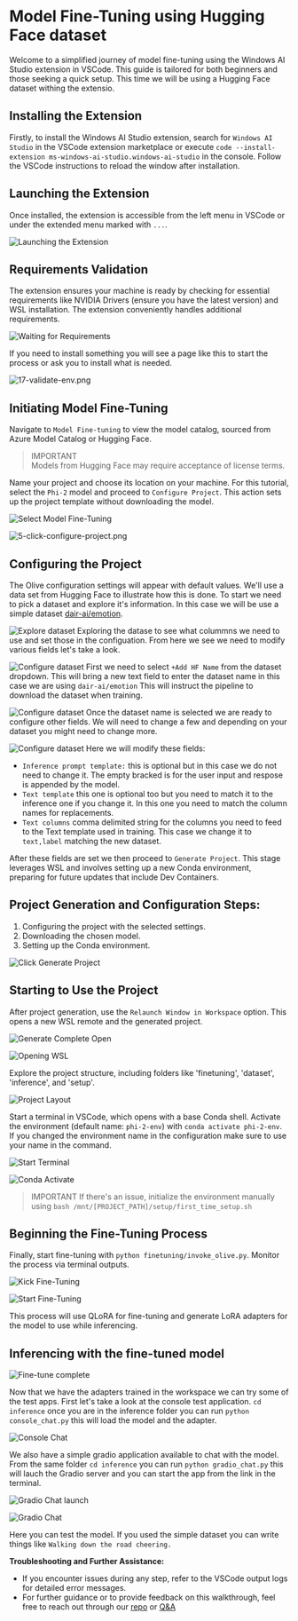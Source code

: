 # Model Fine-Tuning using Hugging Face dataset

Welcome to a simplified journey of model fine-tuning using the Windows AI Studio extension in VSCode. This guide is tailored for both beginners and those seeking a quick setup. This time we will be using a Hugging Face dataset withing the extensio. 

## Installing the Extension
Firstly, to install the Windows AI Studio extension, search for `Windows AI Studio` in the VSCode extension marketplace or execute `code --install-extension ms-windows-ai-studio.windows-ai-studio` in the console. Follow the VSCode instructions to reload the window after installation.

## Launching the Extension
Once installed, the extension is accessible from the left menu in VSCode or under the extended menu marked with `...`.

![Launching the Extension](Images/0-launching-ext.png)

## Requirements Validation
The extension ensures your machine is ready by checking for essential requirements like NVIDIA Drivers (ensure you have the latest version) and WSL installation. The extension conveniently handles additional requirements.

![Waiting for Requirements](Images/1-waiting-requirements.png)

If you need to install something you will see a page like this to start the process or ask you to install what is needed. 

![17-validate-env.png](Images/17-validate-env.png)

## Initiating Model Fine-Tuning
Navigate to `Model Fine-tuning` to view the model catalog, sourced from Azure Model Catalog or Hugging Face.

> IMPORTANT  
> Models from Hugging Face may require acceptance of license terms.

Name your project and choose its location on your machine. For this tutorial, select the `Phi-2` model and proceed to `Configure Project`. This action sets up the project template without downloading the model.

![Select Model Fine-Tuning](Images/2-select-model-fine-tuning.png)

![5-click-configure-project.png](Images/5-click-configure-project.png)

## Configuring the Project
The Olive configuration settings will appear with default values. We'll use a data set from Hugging Face to illustrate how this is done. To start we need to pick a dataset and explore it's information. In this case we will be use a simple dataset [dair-ai/emotion](https://huggingface.co/datasets/dair-ai/emotion).
 
![Explore dataset](Images/25-explore-dataset.png)
Exploring the datase to see what colummns we need to use and set those in the configuation. From here we see we need to modify various fields let's take a look. 

![Configure dataset](Images/22-select-hf-datset.png)
First we need to select `+Add HF Name` from the dataset dropdown. This will bring a new text field to enter the dataset name in this case we are using `dair-ai/emotion` This will instruct the pipeline to download the dataset when training. 

![Configure dataset](Images/23-enter-dataset-name.png)
Once the dataset name is selected we are ready to configure other fields. We will need to change a few and depending on your dataset you might need to change more. 

![Configure dataset](Images/26-configure-dataset-fields.png)
Here we will modify these fields:
- `Inference prompt template:` this is optional but in this case we do not need to change it. The empty bracked is for the user input and respose is appended by the model.
- `Text template` this one is optional too but you need to match it to the inference one if you change it. In this one you need to match the column names for replacements. 
- `Text columns` comma delimited string for the columns you need to feed to the Text template used in training. This case we change it to `text,label` matching the new dataset.

After these fields are set we then proceed to `Generate Project`. This stage leverages WSL and involves setting up a new Conda environment, preparing for future updates that include Dev Containers.

## Project Generation and Configuration Steps:
1. Configuring the project with the selected settings.
2. Downloading the chosen model.
3. Setting up the Conda environment.

![Click Generate Project](Images/7-click-generate-project.png)

## Starting to Use the Project
After project generation, use the `Relaunch Window in Workspace` option. This opens a new WSL remote and the generated project.

![Generate Complete Open](Images/8-generate-complete-open.png)

![Opening WSL](Images/9-opening-wsl.png)

Explore the project structure, including folders like 'finetuning', 'dataset', 'inference', and 'setup'. 

![Project Layout](Images/12-project-layout.png)

Start a terminal in VSCode, which opens with a base Conda shell. Activate the environment (default name: `phi-2-env`) with `conda activate phi-2-env`. If you changed the environment name in the configuration make sure to use your name in the command. 

![Start Terminal](Images/13-start-terminal.png)

![Conda Activate](Images/14-conda-activate.png)

> IMPORTANT
> If there's an issue, initialize the environment manually using `bash /mnt/[PROJECT_PATH]/setup/first_time_setup.sh`

## Beginning the Fine-Tuning Process
Finally, start fine-tuning with `python finetuning/invoke_olive.py`. Monitor the process via terminal outputs.

![Kick Fine-Tuning](Images/15-kick-fine-tuning.png)

![Start Fine-Tuning](Images/16-start-fine-tuning.png)

This process will use QLoRA for fine-tuning and generate LoRA adapters for the model to use while inferencing.

## Inferencing with the fine-tuned model

![Fine-tune complete](Images/18-fine-tune-complete.png)

Now that we have the adapters trained in the workspace we can try some of the test apps. First let's take a look at the console test application. `cd inference` once you are in the inference folder you can run `python console_chat.py` this will load the model and the adapter. 

![Console Chat](Images/19-console-test.png)

We also have a simple gradio application available to chat with the model. From the same folder `cd inference` you can run `python gradio_chat.py` this will lauch the Gradio server and you can start the app from the link in the terminal.

![Gradio Chat launch](Images/20-gradio-test-launch.png)

![Gradio Chat](Images/21-gradio-ui.png)

Here you can test the model. If you used the simple dataset you can write things like `Walking down the road cheering.`

**Troubleshooting and Further Assistance:**
- If you encounter issues during any step, refer to the VSCode output logs for detailed error messages.
- For further guidance or to provide feedback on this walkthrough, feel free to reach out through our [repo](https://github.com/microsoft/windows-ai-studio/issues) or [Q&A](https://github.com/microsoft/windows-ai-studio/blob/main/QA.md)
